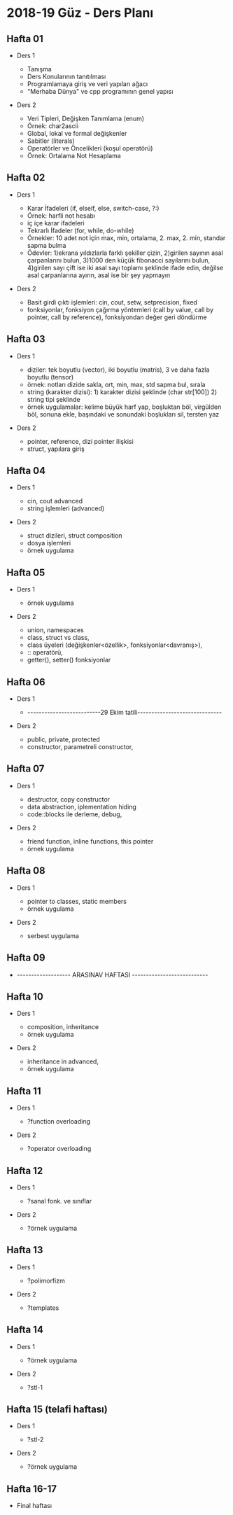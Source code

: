 # 2018-19 Güz - Ders Planı

## Hafta 01
* Ders 1
  * Tanışma
  * Ders Konularının tanıtılması
  * Programlamaya giriş ve veri yapıları ağacı
  * "Merhaba Dünya" ve cpp programının genel yapısı
  
* Ders 2
  * Veri Tipleri, Değişken Tanımlama (enum)
  * Örnek: char2ascii
  * Global, lokal ve formal değişkenler
  * Sabitler (literals)
  * Operatörler ve Öncelikleri (koşul operatörü)
  * Örnek: Ortalama Not Hesaplama
  
## Hafta 02
* Ders 1
  * Karar İfadeleri (if, elseif, else, switch-case, ?:)
  * Örnek: harfli not hesabı
  * iç içe karar ifadeleri
  * Tekrarlı İfadeler (for, while, do-while)
  * Örnekler: 10 adet not için max, min, ortalama, 2. max, 2. min, standar sapma bulma
  * Ödevler: 
    1)ekrana yıldızlarla farklı şekiller çizin, 2)girilen sayının asal çarpanlarını bulun, 3)1000 den küçük fibonacci sayılarını bulun, 4)girilen sayı çift ise iki asal sayı toplamı şeklinde ifade edin, değilse asal çarpanlarına ayırın, asal ise bir şey yapmayın
  
* Ders 2
  * Basit girdi çıktı işlemleri: cin, cout, setw, setprecision, fixed
  * fonksiyonlar, fonksiyon çağırma yöntemleri (call by value, call by pointer, call by reference), fonksiyondan değer geri döndürme
  
## Hafta 03
* Ders 1
  * diziler: tek boyutlu (vector), iki boyutlu (matris), 3 ve daha fazla boyutlu (tensor)
  * örnek: notları dizide sakla, ort, min, max, std sapma bul, sırala
  * string (karakter dizisi): 1) karakter dizisi şeklinde (char str[100]) 2) string tipi şeklinde
  * örnek uygulamalar: kelime büyük harf yap, boşluktan böl, virgülden böl, sonuna ekle, başındaki ve sonundaki boşlukları sil, tersten yaz

* Ders 2
  * pointer, reference, dizi pointer ilişkisi
  * struct, yapılara giriş
  
## Hafta 04
* Ders 1
  * cin, cout advanced
  * string işlemleri (advanced)

* Ders 2
  * struct dizileri, struct composition
  * dosya işlemleri
  * örnek uygulama

## Hafta 05
* Ders 1
  * örnek uygulama
  
* Ders 2
  * union, namespaces
  * class, struct vs class, 
  * class üyeleri (değişkenler<özellik>, fonksiyonlar<davranış>), 
  * :: operatörü, 
  * getter(), setter() fonksiyonlar
  
  
## Hafta 06
* Ders 1
  * --------------------------29 Ekim tatili------------------------------
  
* Ders 2
  * public, private, protected
  * constructor, parametreli constructor, 

## Hafta 07
* Ders 1
  * destructor, copy constructor
  * data abstraction, iplementation hiding
  * code::blocks ile derleme, debug, 
  
* Ders 2
  * friend function, inline functions, this pointer
  * örnek uygulama

## Hafta 08
* Ders 1
  * pointer to classes, static members
  * örnek uygulama
  
* Ders 2
  * serbest uygulama

## Hafta 09
* ------------------- ARASINAV HAFTASI ---------------------------
## Hafta 10
* Ders 1
  * composition, inheritance
  * örnek uygulama
  
* Ders 2
  * inheritance in advanced,
  * örnek uygulama
  
## Hafta 11
* Ders 1
  * ?function overloading
  
* Ders 2
  * ?operator overloading

## Hafta 12
* Ders 1
  * ?sanal fonk. ve sınıflar
  
* Ders 2
  * ?örnek uygulama
  
## Hafta 13
* Ders 1
  * ?polimorfizm
  
* Ders 2
  * ?templates
  
## Hafta 14
* Ders 1
  * ?örnek uygulama
  
* Ders 2
  * ?stl-1

## Hafta 15 (telafi haftası)
* Ders 1
  * ?stl-2
  
* Ders 2
  * ?örnek uygulama
## Hafta 16-17
* Final haftası
